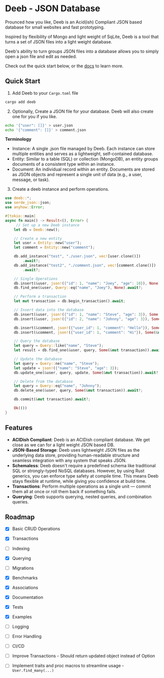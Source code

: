 # Deeb - JSON Database

Prounced how you like, Deeb is an Acid(ish) Compliant JSON based database for small 
websites and fast prototyping. 

Inspired by flexibility of Mongo and light weight of SqLite, Deeb is a tool 
that turns a set of JSON files into a light weight database. 

Deeb's ability to turn groups JSON files into a database allows you to simply 
open a json file and edit as needed.

Check out the quick start below, or the [docs](https://docs.rs/deeb/latest/deeb/) 
to learn more.

## Quick Start

1. Add Deeb to your `Cargo.toml` file

```bash
cargo add deeb
```

2. Optionally, Create a JSON file for your database. Deeb will also create one for you if you like. 

```bash
echo '{"user": []}' > user.json
echo '{"comment": []}' > comment.json
```

**Terminology**
- Instance: A single .json file managed by Deeb. Each instance can store multiple entities and serves as a lightweight, self-contained database.
- Entity: Similar to a table (SQL) or collection (MongoDB), an entity groups documents of a consistent type within an instance.
- Document: An individual record within an entity. Documents are stored as JSON objects and represent a single unit of data (e.g., a user, message, or task).

3. Create a deeb instance and perform operations.

```rust
use deeb::*;
use serde_json::json;
use anyhow::Error;

#[tokio::main]
async fn main() -> Result<(), Error> {
     // Set up a new Deeb instance
    let db = Deeb::new();

    // Create a new entity
    let user = Entity::new("user");
    let comment = Entity::new("comment");

    db.add_instance("test", "./user.json", vec![user.clone()])
        .await?;
    db.add_instance("test2", "./comment.json", vec![comment.clone()])
        .await?;

    // Single Operations
    db.insert(&user, json!({"id": 1, "name": "Joey", "age": 10}), None).await?;
    db.find_one(&user, Query::eq("name", "Joey"), None).await?;

    // Perform a transaction
    let mut transaction = db.begin_transaction().await;

    // Insert data into the database
    db.insert(&user, json!({"id": 1, "name": "Steve", "age": 3}), Some(&mut transaction)).await?;
    db.insert(&user, json!({"id": 2, "name": "Johnny", "age": 3}), Some(&mut transaction)).await?;

    db.insert(&comment, json!({"user_id": 1, "comment": "Hello"}), Some(&mut transaction)).await?;
    db.insert(&comment, json!({"user_id": 1, "comment": "Hi"}), Some(&mut transaction)).await?;

    // Query the database
    let query = Query::like("name", "Steve");
    let result = db.find_one(&user, query, Some(&mut transaction)).await?;

    // Update the database
    let query = Query::ne("name", "Steve");
    let update = json!({"name": "Steve", "age": 3});
    db.update_one(&user, query, update, Some(&mut transaction)).await?;

    // Delete from the database
    let query = Query::eq("name", "Johnny");
    db.delete_one(&user, query, Some(&mut transaction)).await?;

    db.commit(&mut transaction).await?;

    Ok(())
}
```

## Features

- **ACIDish Compliant**: Deeb is an ACIDish compliant database. We get close as we can for a light weight JSON based DB.
- **JSON-Based Storage**: Deeb uses lightweight JSON files as the underlying data store, providing human-readable structure and seamless integration with any system that speaks JSON.
- **Schemaless**: Deeb doesn't require a predefined schema like traditional SQL or strongly-typed NoSQL databases. However, by using Rust generics, you can enforce type safety at compile time. This means Deeb stays flexible at runtime, while giving you confidence at build time.
- **Transactions**: Perform multiple operations as a single unit — commit them all at once or roll them back if something fails.
- **Querying**: Deeb supports querying, nested queries, and combination queries.

## Roadmap

- [x] Basic CRUD Operations
- [x] Transactions
- [ ] Indexing
- [x] Querying
- [ ] Migrations
- [x] Benchmarks
- [x] Associations
- [x] Documentation
- [x] Tests
- [x] Examples
- [ ] Logging
- [ ] Error Handling
- [ ] CI/CD
- [ ] Improve Transactions - Should return updated object instead of Option<T>
- [ ] Implement traits and proc macros to streamline usage - `User.find_many(...)`

